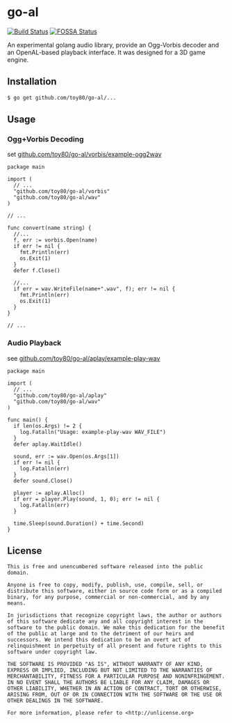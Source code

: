 # go-al

[![Build Status](https://travis-ci.org/toy80/go-al.svg?branch=master)](https://travis-ci.org/toy80/go-al)
[![FOSSA Status](https://app.fossa.com/api/projects/git%2Bgithub.com%2Ftoy80%2Fgo-al.svg?type=shield)](https://app.fossa.com/projects/git%2Bgithub.com%2Ftoy80%2Fgo-al?ref=badge_shield)

An experimental golang audio library, provide an Ogg-Vorbis decoder and an OpenAL-based playback interface.
It was designed for a 3D game engine.

## Installation

```bash
$ go get github.com/toy80/go-al/...
```

## Usage

### Ogg+Vorbis Decoding

set [github.com/toy80/go-al/vorbis/example-ogg2wav](https://github.com/toy80/go-al/blob/master/vorbis/example-ogg2wav/example-ogg2wav.go)

```golang
package main

import (
  // ...
  "github.com/toy80/go-al/vorbis"
  "github.com/toy80/go-al/wav"
)

// ...

func convert(name string) {
  //...
  f, err := vorbis.Open(name)
  if err != nil {
    fmt.Println(err)
    os.Exit(1)
  }
  defer f.Close()

  //...
  if err = wav.WriteFile(name+".wav", f); err != nil {
    fmt.Println(err)
    os.Exit(1)
  }
}

// ...

```

### Audio Playback

see [github.com/toy80/go-al/aplay/example-play-wav](https://github.com/toy80/go-al/blob/master/aplay/example-play-wav/example-play-wav.go)

```golang
package main

import (
  // ...
  "github.com/toy80/go-al/aplay"
  "github.com/toy80/go-al/wav"
)

func main() {
  if len(os.Args) != 2 {
    log.Fatalln("Usage: example-play-wav WAV_FILE")
  }
  defer aplay.WaitIdle()

  sound, err := wav.Open(os.Args[1])
  if err != nil {
    log.Fatalln(err)
  }
  defer sound.Close()

  player := aplay.Alloc()
  if err = player.Play(sound, 1, 0); err != nil {
    log.Fatalln(err)
  }

  time.Sleep(sound.Duration() + time.Second)
}

```


## License

```text
This is free and unencumbered software released into the public domain.

Anyone is free to copy, modify, publish, use, compile, sell, or
distribute this software, either in source code form or as a compiled
binary, for any purpose, commercial or non-commercial, and by any
means.

In jurisdictions that recognize copyright laws, the author or authors
of this software dedicate any and all copyright interest in the
software to the public domain. We make this dedication for the benefit
of the public at large and to the detriment of our heirs and
successors. We intend this dedication to be an overt act of
relinquishment in perpetuity of all present and future rights to this
software under copyright law.

THE SOFTWARE IS PROVIDED "AS IS", WITHOUT WARRANTY OF ANY KIND,
EXPRESS OR IMPLIED, INCLUDING BUT NOT LIMITED TO THE WARRANTIES OF
MERCHANTABILITY, FITNESS FOR A PARTICULAR PURPOSE AND NONINFRINGEMENT.
IN NO EVENT SHALL THE AUTHORS BE LIABLE FOR ANY CLAIM, DAMAGES OR
OTHER LIABILITY, WHETHER IN AN ACTION OF CONTRACT, TORT OR OTHERWISE,
ARISING FROM, OUT OF OR IN CONNECTION WITH THE SOFTWARE OR THE USE OR
OTHER DEALINGS IN THE SOFTWARE.

For more information, please refer to <http://unlicense.org>
```
